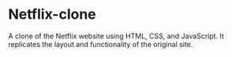 # Netflix-clone
A clone of the Netflix website using HTML, CSS, and JavaScript. It replicates the layout and functionality of the original site.
